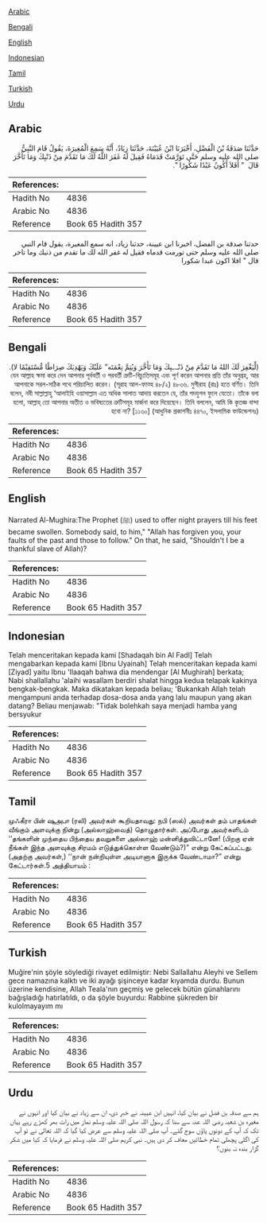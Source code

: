 [Arabic](#arabic)

[Bengali](#bengali)

[English](#english)

[Indonesian](#indonesian)

[Tamil](#tamil)

[Turkish](#turkish)

[Urdu](#urdu)

## Arabic


<div dir="rtl" lang="ar" style={{fontSize:'larger',backgroundColor:'#f8f9fa',padding:20}}>
حَدَّثَنَا صَدَقَةُ بْنُ الْفَضْلِ، أَخْبَرَنَا ابْنُ عُيَيْنَةَ، حَدَّثَنَا زِيَادٌ، أَنَّهُ سَمِعَ الْمُغِيرَةَ، يَقُولُ قَامَ النَّبِيُّ صلى الله عليه وسلم حَتَّى تَوَرَّمَتْ قَدَمَاهُ فَقِيلَ لَهُ غَفَرَ اللَّهُ لَكَ مَا تَقَدَّمَ مِنْ ذَنْبِكَ وَمَا تَأَخَّرَ قَالَ ‏ "‏ أَفَلاَ أَكُونُ عَبْدًا شَكُورًا ‏"‏‏.‏
</div>
<div style={{backgroundColor:'#f8f9fa',padding:20, marginBottom: 10}}><table> <thead> <tr> <th>References:</th> <th></th> </tr> </thead> <tbody><tr><td>Hadith No</td><td>4836</td></tr><tr><td>Arabic No</td><td>4836</td></tr><tr><td>Reference</td><td>Book 65 Hadith 357</td></tr></tbody></table></div>


<div dir="rtl" lang="ar" style={{fontSize:'larger',backgroundColor:'#f8f9fa',padding:20}}>
حدثنا صدقة بن الفضل، اخبرنا ابن عيينة، حدثنا زياد، انه سمع المغيرة، يقول قام النبي صلى الله عليه وسلم حتى تورمت قدماه فقيل له غفر الله لك ما تقدم من ذنبك وما تاخر قال " افلا اكون عبدا شكورا
</div>
<div style={{backgroundColor:'#f8f9fa',padding:20, marginBottom: 10}}><table> <thead> <tr> <th>References:</th> <th></th> </tr> </thead> <tbody><tr><td>Hadith No</td><td>4836</td></tr><tr><td>Arabic No</td><td>4836</td></tr><tr><td>Reference</td><td>Book 65 Hadith 357</td></tr></tbody></table></div>

## Bengali


<div dir="rtl" lang="bn" style={{fontSize:'larger',backgroundColor:'#f8f9fa',padding:20}}>
(لِّيَغْفِرَ لَكَ اللهُ مَا تَقَدَّمَ مِنْ ذَنْـ.ـبِكَ وَمَا تَأَخَّرَ وَيُتِمَّ نِعْمَتَه” عَلَيْكَ وَيَهْدِيَكَ صِرَاطًا مُّسْتَقِيْمًا لا). যেন আল্লাহ ক্ষমা করে দেন আপনার পূর্ববর্তী ও পরবর্তী ত্রুটি-বিচ্যুতিসমূহ এবং পূর্ণ করেন আপনার প্রতি তাঁর অনুগ্রহ, আর আপনাকে সরল-সঠিক পথে পরিচালিত করেন। (সূরাহ আল-ফাত্হ ৪৮/২) ৪৮৩৬. মুগীরাহ (রাঃ) হতে বর্ণিত। তিনি বলেন, নবী সাল্লাল্লাহু ‘আলাইহি ওয়াসাল্লাম এত অধিক সালাত আদায় করতেন যে, তাঁর পদযুগল ফুলে যেতো। তাঁকে বলা হলো, আল্লাহ্ তো আপনার অতীত ও ভবিষ্যতের ত্রুটিসমূহ মার্জনা করে দিয়েছেন। তিনি বললেন, আমি কি কৃতজ্ঞ বান্দা হবো না? [১১৩০] (আধুনিক প্রকাশনীঃ ৪৪৭০, ইসলামিক ফাউন্ডেশনঃ)
</div>
<div style={{backgroundColor:'#f8f9fa',padding:20, marginBottom: 10}}><table> <thead> <tr> <th>References:</th> <th></th> </tr> </thead> <tbody><tr><td>Hadith No</td><td>4836</td></tr><tr><td>Arabic No</td><td>4836</td></tr><tr><td>Reference</td><td>Book 65 Hadith 357</td></tr></tbody></table></div>

## English


<div dir="ltr" lang="en" style={{fontSize:'larger',backgroundColor:'#f8f9fa',padding:20}}>
Narrated Al-Mughira:The Prophet (ﷺ) used to offer night prayers till his feet became swollen. Somebody said, to him," "Allah has forgiven you, your faults of the past and those to follow." On that, he said, "Shouldn't I be a thankful slave of Allah)?
</div>
<div style={{backgroundColor:'#f8f9fa',padding:20, marginBottom: 10}}><table> <thead> <tr> <th>References:</th> <th></th> </tr> </thead> <tbody><tr><td>Hadith No</td><td>4836</td></tr><tr><td>Arabic No</td><td>4836</td></tr><tr><td>Reference</td><td>Book 65 Hadith 357</td></tr></tbody></table></div>

## Indonesian


<div dir="ltr" lang="id" style={{fontSize:'larger',backgroundColor:'#f8f9fa',padding:20}}>
Telah menceritakan kepada kami [Shadaqah bin Al Fadl] Telah mengabarkan kepada kami [Ibnu Uyainah] Telah menceritakan kepada kami [Ziyad] yaitu Ibnu 'Ilaaqah bahwa dia mendengar [Al Mughirah] berkata; Nabi shallallahu 'alaihi wasallam berdiri shalat hingga kedua telapak kakinya bengkak-bengkak. Maka dikatakan kepada beliau; 'Bukankah Allah telah mengampuni anda terhadap dosa-dosa anda yang lalu maupun yang akan datang? Beliau menjawab: "Tidak bolehkah saya menjadi hamba yang bersyukur
</div>
<div style={{backgroundColor:'#f8f9fa',padding:20, marginBottom: 10}}><table> <thead> <tr> <th>References:</th> <th></th> </tr> </thead> <tbody><tr><td>Hadith No</td><td>4836</td></tr><tr><td>Arabic No</td><td>4836</td></tr><tr><td>Reference</td><td>Book 65 Hadith 357</td></tr></tbody></table></div>

## Tamil


<div dir="ltr" lang="ta" style={{fontSize:'larger',backgroundColor:'#f8f9fa',padding:20}}>
முஃகீரா பின் ஷுஅபா (ரலி) அவர்கள் கூறியதாவது: நபி (ஸல்) அவர்கள் தம் பாதங்கள் வீங்கும் அளவுக்கு நின்று (அல்லாஹ்வைத்) தொழுதார்கள். அப்போது அவர்களிடம் ‘‘தங்களின் முந்தைய பிந்தைய தவறுகளை அல்லாஹ் மன்னித்துவிட்டானே! (பிறகு ஏன் நீங்கள் இந்த அளவுக்கு சிரமம் எடுத்துக்கொள்ள வேண்டும்?)” என்று கேட்கப்பட்டது. (அதற்கு அவர்கள்,) ‘‘நான் நன்றியுள்ள அடியானாக இருக்க வேண்டாமா?” என்று கேட்டார்கள்.5 அத்தியாயம் :
</div>
<div style={{backgroundColor:'#f8f9fa',padding:20, marginBottom: 10}}><table> <thead> <tr> <th>References:</th> <th></th> </tr> </thead> <tbody><tr><td>Hadith No</td><td>4836</td></tr><tr><td>Arabic No</td><td>4836</td></tr><tr><td>Reference</td><td>Book 65 Hadith 357</td></tr></tbody></table></div>

## Turkish


<div dir="ltr" lang="tr" style={{fontSize:'larger',backgroundColor:'#f8f9fa',padding:20}}>
Muğire'nin şöyle söylediği rivayet edilmiştir: Nebi Sallallahu Aleyhi ve Sellem gece namazına kalktı ve iki ayağı şişinceye kadar kıyamda durdu. Bunun üzerine kendisine, Allah Teala'nın geçmiş ve gelecek bütün günahlarını bağışladığı hatırlatıldı, o da şöyle buyurdu: Rabbine şükreden bir kulolmayayım mı
</div>
<div style={{backgroundColor:'#f8f9fa',padding:20, marginBottom: 10}}><table> <thead> <tr> <th>References:</th> <th></th> </tr> </thead> <tbody><tr><td>Hadith No</td><td>4836</td></tr><tr><td>Arabic No</td><td>4836</td></tr><tr><td>Reference</td><td>Book 65 Hadith 357</td></tr></tbody></table></div>

## Urdu


<div dir="rtl" lang="ur" style={{fontSize:'larger',backgroundColor:'#f8f9fa',padding:20}}>
ہم سے صدقہ بن فضل نے بیان کیا، انہیں ابن عیینہ نے خبر دی، ان سے زیاد نے بیان کیا اور انہوں نے مغیرہ بن شعبہ رضی اللہ عنہ سے سنا کہ رسول اللہ صلی اللہ علیہ وسلم نماز میں رات بھر کھڑے رہے یہاں تک کہ آپ کے دونوں پاؤں سوج گئے۔ آپ صلی اللہ علیہ وسلم سے عرض کیا گیا کہ اللہ تعالیٰ نے تو آپ کی اگلی پچھلی تمام خطائیں معاف کر دی ہیں۔ نبی کریم صلی اللہ علیہ وسلم نے فرمایا کہ کیا میں شکر گزار بندہ نہ بنوں؟
</div>
<div style={{backgroundColor:'#f8f9fa',padding:20, marginBottom: 10}}><table> <thead> <tr> <th>References:</th> <th></th> </tr> </thead> <tbody><tr><td>Hadith No</td><td>4836</td></tr><tr><td>Arabic No</td><td>4836</td></tr><tr><td>Reference</td><td>Book 65 Hadith 357</td></tr></tbody></table></div>